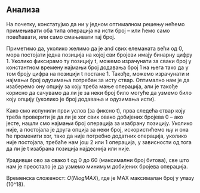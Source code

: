 ## Анализа

На почетку, констатујмо да ни у једном оптималном решењу нећемо примењивати оба типа операција на исти број – или ћемо само повећавати, или само смањивати тај број. 

Приметимо да, уколико желимо да је and свих елеманата већи од 0, мора постојати једна позиција на којој сви бројеви имају бинарну цифру 1. Уколико фиксирамо ту позицију t, можемо израчунати за сваки број у константном времену најмањи број додавања број 1 на њега тако да у том броју цифра на позицији t постане 1. Такође, можемо израчунати и најмањи број одузимања потребан за исту ствар. Оптимално нам је да изаберемо ону опцију за коју треба мање операција, али је такође корисно да сачувамо да ли је за неки број било могуће да узмемо било коју опцију (уколико је број додавања и одузимања исти).

Како смо испунили први услов (за фиксно t), прва следећа ствар коју треба проверити је да ли је xor свих овако добијених бројева 0 – ако јесте, нашли смо најмањи број операција за изабрану позицију. Уколико није, а постојала је друга опција за неки број, искористићемо њу и она ће променити xor, тако да није потребно додатних операција, уколико није постојала, требаће нам још 2 или 1 операција, у зависности од тога да ли је t изабрана позиција најдеснија или није.

Урадивши ово за свако t од 0 до 60 (максимални број битова), све што нам је преостало је да узмемо минимум добијених бројева операција.

Временска сложеност: $O(NlogMAX)$, где је MAX максималан број у улазу (10^18).
